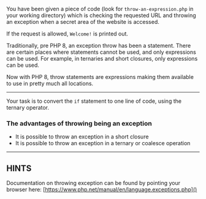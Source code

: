 You have been given a piece of code (look for `throw-an-expression.php` in your working directory) which is checking the requested URL and throwing an exception when a secret area of the website is accessed.

If the request is allowed, `Welcome!` is printed out.


Traditionally, pre PHP 8, an exception throw has been a statement. There are certain places where statements cannot be used, and only expressions can be used. For example, in ternaries and short closures, only expressions can be used.

Now with PHP 8, throw statements are expressions making them available to use in pretty much all locations.

----------------------------------------------------------------------
Your task is to convert the `if` statement to one line of code, using the ternary operator.

### The advantages of throwing being an exception

* It is possible to throw an exception in a short closure
* It is possible to throw an exception in a ternary or coalesce operation

----------------------------------------------------------------------
## HINTS

Documentation on throwing exception can be found by pointing your browser here:
[https://www.php.net/manual/en/language.exceptions.php]()

